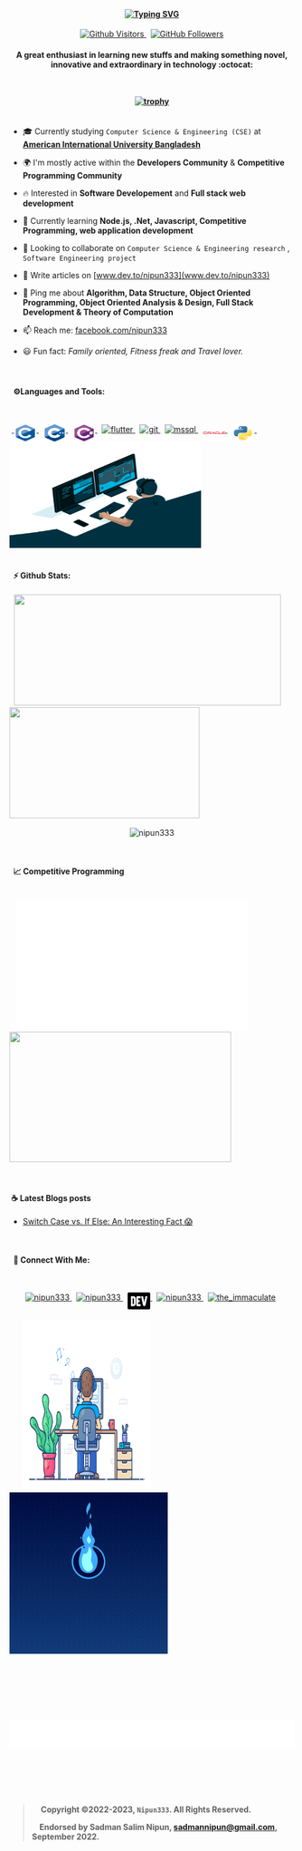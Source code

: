 <br/> <h4 align="center">

[![Typing SVG](https://readme-typing-svg.herokuapp.com?font=Oswald&size=25&duration=5050&pause=1230&color=FFA410FF&center=true&vCenter=true&width=435&lines=Hey+there+%F0%9F%91%8B+It's+me%2C+Sadman+Salim+Nipun;Damian%F0%9F%92%97;Ex-Cadet%F0%9F%92%82%F0%9F%8F%BB%E2%80%8D%E2%99%82%EF%B8%8F;Amature+Programmer%F0%9F%91%A8%E2%80%8D%F0%9F%92%BB;Passionate+Engineer%F0%9F%91%A8%E2%80%8D%F0%9F%8E%93;Researcher)](https://git.io/typing-svg) </h4>
  
 <p align="center"> <a href="https://github.com/nipun333/">
 <img alt= "Github Visitors" src="https://komarev.com/ghpvc/?username=nipun333" /> </a>&nbsp;
    
  <a href="https://github.com/nipun333?tab=Followers">
   <img alt="GitHub Followers" src="https://img.shields.io/github/followers/nipun333?color=4CAF50&logo=github">
  </a><br> </p>
  
<h4 align="center"> A great enthusiast in learning new stuffs and making something novel, innovative and extraordinary in technology :octocat:<br/> <br><br>

 [![trophy](https://github-profile-trophy.vercel.app/?username=nipun333&margin-w=5center=true&theme=wtf&column=7)](https://github.com/ryo-ma/github-profile-trophy) <br><br></h4> 

- 🎓 Currently studying `Computer Science & Engineering (CSE)` at **[American International University Bangladesh](https://www.aiub.edu/)**

- 🌍 I'm mostly active within the **Developers Community** & **Competitive Programming Community** 
 
- 🔥 Interested in **Software Developement** and **Full stack web development**

- 🌱 Currently learning **Node.js, .Net, Javascript, Competitive Programming, web application development**

- 👯 Looking to collaborate on `Computer Science & Engineering research` , `Software Engineering project`

- 📝 Write articles on [www.dev.to/nipun333](www.dev.to/nipun333)

- 💬 Ping me about **Algorithm, Data Structure, Object Oriented Programming, Object Oriented Analysis & Design, Full Stack Development & Theory of Computation**

- 📫 Reach me: [facebook.com/nipun333](https://facebook.com/nipun333)

- 😃 Fun fact: *Family oriented, Fitness freak and Travel lover.*
 <br/><br/><br>
 
<h4 align="left"> &nbsp; ⚙️Languages and Tools: </h4> <br/>

<p float="left"> &nbsp;<a href="https://www.cprogramming.com/" target="_blank" rel="noreferrer"> <img align="Top" src="https://raw.githubusercontent.com/devicons/devicon/master/icons/c/c-original.svg" alt="c" width="40" height="30"/> </a> &nbsp;  
 <a href="https://www.w3schools.com/cpp/" target="_blank" rel="noreferrer"> <img align="Top" src="https://raw.githubusercontent.com/devicons/devicon/master/icons/cplusplus/cplusplus-original.svg" alt="cplusplus" width="40" height="30"/> </a> &nbsp;
 <a href="https://www.w3schools.com/cs/" target="_blank" rel="noreferrer"> <img align="Top" src="https://raw.githubusercontent.com/devicons/devicon/master/icons/csharp/csharp-original.svg" alt="csharp" width="40" height="30"/> </a> &nbsp; 
 <a href="https://flutter.dev" target="_blank" rel="noreferrer"> <img align="Top" src="https://www.vectorlogo.zone/logos/flutterio/flutterio-icon.svg" alt="flutter" width="40" height="30"/> </a> &nbsp; 
 <a href="https://git-scm.com/" target="_blank" rel="noreferrer"> <img align="Top" src="https://www.vectorlogo.zone/logos/git-scm/git-scm-icon.svg" alt="git" width="40" height="30"/> </a> &nbsp; 
 <a href="https://www.microsoft.com/en-us/sql-server" target="_blank" rel="noreferrer"> <img align="Top" src="https://www.svgrepo.com/show/303229/microsoft-sql-server-logo.svg" alt="mssql" width="40" height="30"/> </a> &nbsp;
 <a href="https://www.oracle.com/" target="_blank" rel="noreferrer"> <img align="Top" src="https://raw.githubusercontent.com/devicons/devicon/master/icons/oracle/oracle-original.svg" alt="oracle" width="40" height="30"/> </a> &nbsp;
 <a href="https://www.python.org" target="_blank" rel="noreferrer"> <img align="Top" src="https://raw.githubusercontent.com/devicons/devicon/master/icons/python/python-original.svg" alt="python" width="40" height="30"/> </a> &nbsp;&nbsp;&nbsp;&nbsp;&nbsp;&nbsp;&nbsp;&nbsp;&nbsp;&nbsp;&nbsp;&nbsp;&nbsp;&nbsp;<img src="https://github.com/Nipun333/Nipun333/blob/main/assets/coder.gif?raw=true&hide_border=true" width="339" height="188" /> <br/><br/> </p> 
 

 #### &nbsp; ⚡ Github Stats:
  <p float="left"> 
  &nbsp; <img width="472" height="196em" src="https://github-readme-stats.vercel.app/api?username=nipun333&show_icons=true&hide_border=true&count_private=true&include_all_commits=true&theme=default&custom_title=Nipun's%20GitHub%20Stats" /> &nbsp;&nbsp;
  <img width="336" height="196em" src="https://github-readme-stats.vercel.app/api/top-langs/?username=nipun333&show_icons=true&hide_border=true&layout=compact&langs_count=8"/> </p>
  <p align="center"> <img width="462" src="https://github-readme-streak-stats.herokuapp.com/?user=nipun333&hide_border=true&theme=default" alt="nipun333" /></p> <br/>
 
#### &nbsp; &#128200; Competitive Programming
<p float="left"> <br>
&nbsp;&nbsp;  <img width="410" height="230em" src="https://raw.githubusercontent.com/nipun333/Cf_stats/main/output/light_card.svg" /> &nbsp;&nbsp;
<img width="392" height="230em" src="https://leetcard.jacoblin.cool/nipun333?theme=wtf&font=Pavanam&ext=contest" />
</p><br/>

 #### &nbsp;&#9749; Latest Blogs posts
  
<!-- BLOG-POST-LIST:START -->
- [Switch Case vs. If Else: An Interesting Fact 😱](https://dev.to/nipun333/switch-case-vs-if-else-an-interesting-fact-1pmc)
<!-- BLOG-POST-LIST:END -->
<p><br/>
 
 
<h4 align="left"> &nbsp; 🚀 Connect With Me:  </h4> <br/> 

<p float="left"> &nbsp;&nbsp;&nbsp;&nbsp;&nbsp;&nbsp; <a href="https://linkedin.com/in/nipun333" target="blank"><img align="top" src="https://raw.githubusercontent.com/rahuldkjain/github-profile-readme-generator/master/src/images/icons/Social/linked-in-alt.svg" alt="nipun333" height="30" width="40" /> </a> &nbsp;
 <a href="https://fb.com/nipun333" target="blank"><img align="top" src="https://raw.githubusercontent.com/rahuldkjain/github-profile-readme-generator/master/src/images/icons/Social/facebook.svg" alt="nipun333" height="30" width="40" /> </a> &nbsp;
 <a href="https://dev.to/nipun333" target="blank"><img align="top" src="https://github.com/Nipun333/Nipun333/blob/main/assets/devto.svg" alt="nipun333" height="30" width="40" /> </a> &nbsp;
 <a href="https://www.leetcode.com/nipun333" target="blank"><img align="top" src="https://raw.githubusercontent.com/rahuldkjain/github-profile-readme-generator/master/src/images/icons/Social/leet-code.svg" alt="nipun333" height="30" width="40" /> </a> &nbsp;
 <a href="https://codeforces.com/profile/the_immaculate" target="blank"><img align="top" src="https://raw.githubusercontent.com/rahuldkjain/github-profile-readme-generator/master/src/images/icons/Social/codeforces.svg" alt="the_immaculate" height="30" width="40"/> </a> <br> <br>   &nbsp;&nbsp;&nbsp;&nbsp;&nbsp;&nbsp;<img align="bottom" src="assets/developing.gif" height="303" width="45%"/>&nbsp;&nbsp;&nbsp;&nbsp;&nbsp;&nbsp;&nbsp;&nbsp;&nbsp;&nbsp;&nbsp;&nbsp;&nbsp;&nbsp;&nbsp;&nbsp;&nbsp;&nbsp;&nbsp;&nbsp;&nbsp;&nbsp;&nbsp;&nbsp;&nbsp;&nbsp;&nbsp;&nbsp;&nbsp;&nbsp;&nbsp;<img align="top" src="https://github.com/Nipun333/Nipun333/blob/main/assets/received_337927931003775.gif?raw=true&hide_border=true" width="280" height="285" />  </p>



  
<!--
 `README.md` (this file) appears on my GitHub profile.
-->

<br/><br/><br/><br/><br/><br/>
<img height="48" width="100%" alt="Thanks for visiting" src="thanks.svg" />
<br><br><br><br><br><br>

   >&nbsp;&nbsp;&nbsp; <b>Copyright ©2022-2023, `Nipun333`. All Rights Reserved.
   >
   >&nbsp;&nbsp;&nbsp; Endorsed by Sadman Salim Nipun, <sadmannipun@gmail.com>, September 2022. 
  <br/>

